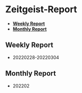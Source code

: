 # Zeitgeist-Report

- [**Weekly Report**](#weekl-report)
- [**Monthly Report**](#monthly-report)

## Weekly Report

- 20220228-20220304

## Monthly Report

- 202202